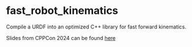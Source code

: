 # fast_robot_kinematics

Compile a URDF into an optimized C++ library for fast forward kinematics.

Slides from CPPCon 2024 can be found [here](https://pac48.github.io/cpp-con-2024/)
